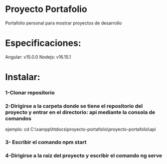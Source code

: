 # Proyecto Portafolio
Portafolio personal para mostrar proyectos de desarrollo
# Especificaciones:
Angular: v15.0.0
Nodejs: v16.15.1

# Instalar:
### 1-Clonar repositorio

### 2-Dirigirse a la carpeta donde se tiene el repositorio del proyecto y entrar en el directorio: api mediante la consola de comandos

ejemplo: cd C:\xampp\htdocs\proyecto-portafolio\proyecto-portafolio\api

### 3- Escribir el comando npm start

### 4-Dirigirse a la raíz del proyecto y escribir el comando ng serve

